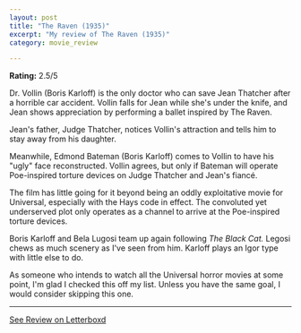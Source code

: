 ```yaml
---
layout: post
title: "The Raven (1935)"
excerpt: "My review of The Raven (1935)"
category: movie_review

---
```


**Rating:** 2.5/5

Dr. Vollin (Boris Karloff) is the only doctor who can save Jean Thatcher after a horrible car accident. Vollin falls for Jean while she's under the knife, and Jean shows appreciation by performing a ballet inspired by The Raven.

Jean's father, Judge Thatcher, notices Vollin's attraction and tells him to stay away from his daughter.

Meanwhile, Edmond Bateman (Boris Karloff) comes to Vollin to have his "ugly" face reconstructed. Vollin agrees, but only if Bateman will operate Poe-inspired torture devices on Judge Thatcher and Jean's fiancé.

The film has little going for it beyond being an oddly exploitative movie for Universal, especially with the Hays code in effect. The convoluted yet underserved plot only operates as a channel to arrive at the Poe-inspired torture devices.

Boris Karloff and Bela Lugosi team up again following<i> The Black Cat.</i> Legosi chews as much scenery as I've seen from him. Karloff plays an Igor type with little else to do.

As someone who intends to watch all the Universal horror movies at some point, I'm glad I checked this off my list. Unless you have the same goal, I would consider skipping this one.

<hr>

[See Review on Letterboxd](https://boxd.it/539Vb1)
